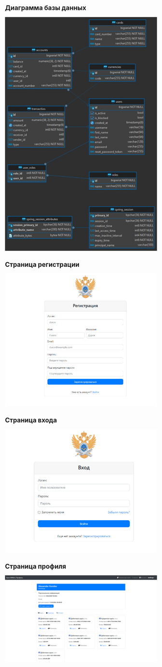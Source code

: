 ## Диаграмма базы данных
![diagram.png](diagram.png)
## Страница регистрации
![registration.png](registration.png)
## Страница входа
![login.png](login.png)
## Страница профиля
![profile.png](profile.png)
